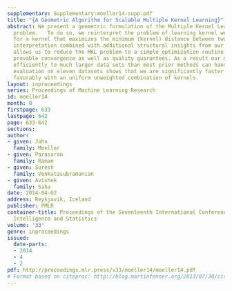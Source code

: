 ```yaml
---
supplementary: Supplementary:moeller14-supp.pdf
title: "{A Geometric Algorithm for Scalable Multiple Kernel Learning}"
abstract: We present a geometric formulation of the Multiple Kernel Learning (MKL)
  problem.   To do so, we reinterpret the problem of learning kernel weights as searching
  for a kernel that maximizes the minimum (kernel) distance between two convex polytopes.   This
  interpretation combined with additional structural insights from our geometric formulation
  allows us to reduce the MKL problem to a simple optimization routine that yields
  provable convergence as well as quality guarantees. As a result our method scales
  efficiently to much larger data sets than most prior methods can handle. Empirical
  evaluation on eleven datasets shows that we are significantly faster and even compare
  favorably with an uniform unweighted combination of kernels.
layout: inproceedings
series: Proceedings of Machine Learning Research
id: moeller14
month: 0
firstpage: 633
lastpage: 642
page: 633-642
sections: 
author:
- given: John
  family: Moeller
- given: Parasaran
  family: Raman
- given: Suresh
  family: Venkatasubramanian
- given: Avishek
  family: Saha
date: 2014-04-02
address: Reykjavik, Iceland
publisher: PMLR
container-title: Proceedings of the Seventeenth International Conference on Artificial
  Intelligence and Statistics
volume: '33'
genre: inproceedings
issued:
  date-parts:
  - 2014
  - 4
  - 2
pdf: http://proceedings.mlr.press/v33/moeller14/moeller14.pdf
# Format based on citeproc: http://blog.martinfenner.org/2013/07/30/citeproc-yaml-for-bibliographies/
---
```

